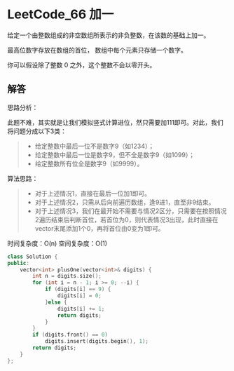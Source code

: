 # LeetCode_66 加一
给定一个由整数组成的非空数组所表示的非负整数，在该数的基础上加一。

最高位数字存放在数组的首位， 数组中每个元素只存储一个数字。

你可以假设除了整数 0 之外，这个整数不会以零开头。

## 解答
思路分析：

此题不难，其实就是让我们模拟竖式计算进位，然只需要加111即可。对此，我们将问题分成以下3类：

> * 给定整数中最后一位不是数字9（如1234）；
> * 给定整数中最后一位是数字9，但不全是数字9（如1099）；
> * 给定整数所有位全是数字9（如9999）。

算法思路：
> * 对于上述情况1，直接在最后一位加1即可。
> * 对于上述情况2，只需从后向前遍历数组，逢9进1，直至非9结束。
> * 对于上述情况3，我们在最开始不需要与情况2区分，只需要在按照情况2遍历结束后判断首位，若首位为0，则代表情况3出现，此时直接在vector末尾添加1个0，再将首位由0变为1即可。

时间复杂度：O(n)
空间复杂度：O(1)

```C++
class Solution {
public:
    vector<int> plusOne(vector<int>& digits) {
        int n = digits.size();
        for (int i = n - 1; i >= 0; --i) {
            if (digits[i] == 9) {
                digits[i] = 0;
            }else {
                digits[i] += 1;
                return digits;
            }
        }
        if (digits.front() == 0) 
            digits.insert(digits.begin(), 1);
        return digits;
    }
};
```